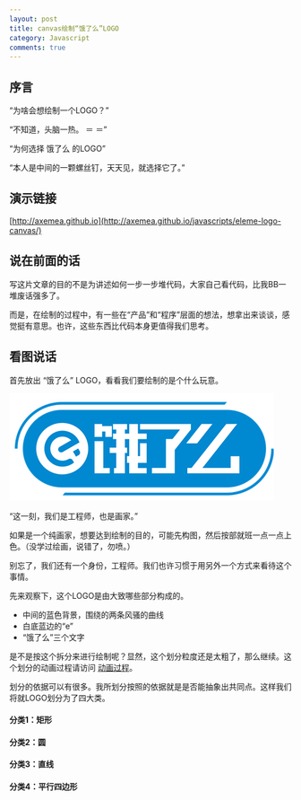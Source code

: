 ```yaml
---
layout: post
title: canvas绘制“饿了么”LOGO
category: Javascript
comments: true
---
```


## 序言

“为啥会想绘制一个LOGO？”

“不知道，头脑一热。 ＝ ＝”

“为何选择 饿了么 的LOGO”

“本人是中间的一颗螺丝钉，天天见，就选择它了。”

## 演示链接

[http://axemea.github.io](http://axemea.github.io/javascripts/eleme-logo-canvas/)

## 说在前面的话

写这片文章的目的不是为讲述如何一步一步堆代码，大家自己看代码，比我BB一堆废话强多了。

而是，在绘制的过程中，有一些在“产品”和“程序”层面的想法，想拿出来谈谈，感觉挺有意思。也许，这些东西比代码本身更值得我们思考。

## 看图说话

首先放出 “饿了么” LOGO，看看我们要绘制的是个什么玩意。

![饿了么LOGO](/images/eleme-canvas-logo/origin-logo.jpg)

“这一刻，我们是工程师，也是画家。”

如果是一个纯画家，想要达到绘制的目的，可能先构图，然后按部就班一点一点上色。（没学过绘画，说错了，勿喷。）

别忘了，我们还有一个身份，工程师。我们也许习惯于用另外一个方式来看待这个事情。

先来观察下，这个LOGO是由大致哪些部分构成的。

*	中间的蓝色背景，围绕的两条风骚的曲线
* 白底蓝边的“e”
* “饿了么”三个文字

是不是按这个拆分来进行绘制呢？显然，这个划分粒度还是太粗了，那么继续。这个划分的动画过程请访问 [动画过程](http://axemea.github.io/javascripts/eleme-logo-canvas/index.html?action=seperate)。


划分的依据可以有很多。我所划分按照的依据就是是否能抽象出共同点。这样我们将就LOGO划分为了四大类。

#### 分类1：矩形

#### 分类2：圆

#### 分类3：直线

#### 分类4：平行四边形
